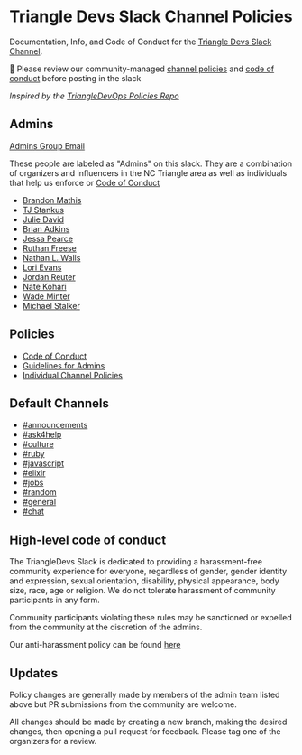 # Triangle Devs Slack Channel Policies

Documentation, Info, and Code of Conduct for the [Triangle Devs Slack Channel](https://triangle-devs-slack-inviter.herokuapp.com/).

:round_pushpin: Please review our community-managed [channel policies](https://github.com/TriangleDevsSlack/policies/blob/master/channel-policies.md#channel-policies) and [code of conduct](conduct) before posting in the slack

*Inspired by the [TriangleDevOps Policies Repo](https://github.com/TriangleDevOps/policies)*

## Admins

[Admins Group Email](mailto:trianglerb-organizers@googlegroups.com)

These people are labeled as "Admins" on this slack. They are a combination of organizers and influencers in the NC Triangle area as well as individuals that help us enforce or [Code of Conduct][conduct]

* [Brandon Mathis](https://triangledevs.slack.com/messages/@brandonmathis/)
* [TJ Stankus](https://triangledevs.slack.com/messages/@tjstankus/)
* [Julie David](https://triangledevs.slack.com/messages/@juliedavid/)
* [Brian Adkins](https://triangledevs.slack.com/messages/@badkins/)
* [Jessa Pearce](https://triangledevs.slack.com/messages/@jesseract/)
* [Ruthan Freese](https://triangledevs.slack.com/messages/@ruthan/)
* [Nathan L. Walls](https://triangledevs.slack.com/messages/@nathan/)
* [Lori Evans](https://triangledevs.slack.com/messages/@evans025/)
* [Jordan Reuter](https://triangledevs.slack.com/messages/@jreut/)
* [Nate Kohari](https://triangledevs.slack.com/messages/@nkohari/)
* [Wade Minter](https://triangledevs.slack.com/messages/@minter/)
* [Michael Stalker](https://triangledevs.slack.com/messages/@michaelstalker/)

## Policies

* [Code of Conduct][conduct]
* [Guidelines for Admins][conduct-organizers]
* [Individual Channel Policies](https://github.com/TriangleDevsSlack/policies/blob/master/channel-policies.md)

## Default Channels

* [#announcements](https://triangledevs.slack.com/messages/announcements/)
* [#ask4help](https://triangledevs.slack.com/messages/ask4help/)
* [#culture](https://triangledevs.slack.com/messages/culture/)
* [#ruby](https://triangledevs.slack.com/messages/ruby/)
* [#javascript](https://triangledevs.slack.com/messages/javascript/)
* [#elixir](https://triangledevs.slack.com/messages/elixir/)
* [#jobs](https://triangledevs.slack.com/messages/jobs/)
* [#random](https://triangledevs.slack.com/messages/random/)
* [#general](https://triangledevs.slack.com/messages/general/)
* [#chat](https://triangledevs.slack.com/messages/chat/)

## High-level code of conduct

The TriangleDevs Slack is dedicated to providing a harassment-free community experience for everyone, regardless of gender, gender identity and expression, sexual orientation, disability, physical appearance, body size, race, age or religion.  We do not tolerate harassment of community participants in any form.

Community participants violating these rules may be sanctioned or expelled from the community at the discretion of the admins.

Our anti-harassment policy can be found [here][conduct]

## Updates

Policy changes are generally made by members of the admin team listed above but PR submissions from the community are welcome.

All changes should be made by creating a new branch, making the desired changes, then opening a pull request for feedback. Please tag one of the organizers for a review.

[conduct]: code-of-conduct.md
[conduct-organizers]: conduct-organizers.md
